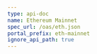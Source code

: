 ```yaml
---
type: api-doc
name: Ethereum Mainnet
spec_url: /oas/eth.json
portal_prefix: eth-mainnet
ignore_api_path: true
---
```

